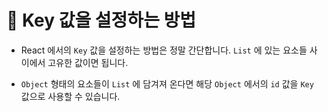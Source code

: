 # 🔔 Key 값을 설정하는 방법

- React 에서의 `Key` 값을 설정하는 방법은 정말 간단합니다. `List` 에 있는 요소들 사이에서 고유한 값이면 됩니다.

- `Object` 형태의 요소들이 `List` 에 담겨져 온다면 해당 `Object` 에서의 `id` 값을 `Key` 값으로 사용할 수 있습니다. 
